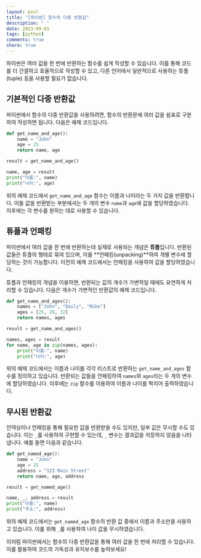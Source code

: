 ```yaml
---
layout: post
title: "[파이썬] 함수의 다중 반환값"
description: " "
date: 2023-09-01
tags: [python]
comments: true
share: true
---
```


파이썬은 여러 값을 한 번에 반환하는 함수를 쉽게 작성할 수 있습니다. 이를 통해 코드를 더 간결하고 효율적으로 작성할 수 있고, 다른 언어에서 일반적으로 사용하는 튜플(tuple) 등을 사용할 필요가 없습니다.

## 기본적인 다중 반환값

파이썬에서 함수의 다중 반환값을 사용하려면, 함수의 반환문에 여러 값을 쉼표로 구분하여 작성하면 됩니다. 다음은 예제 코드입니다.

```python
def get_name_and_age():
    name = "John"
    age = 25
    return name, age

result = get_name_and_age()

name, age = result
print("이름:", name)
print("나이:", age)
```

위의 예제 코드에서 `get_name_and_age` 함수는 이름과 나이라는 두 가지 값을 반환합니다. 이들 값을 반환받는 부분에서는 두 개의 변수 `name`과 `age`에 값을 할당하였습니다. 이후에는 각 변수를 원하는 대로 사용할 수 있습니다.

## 튜플과 언패킹

파이썬에서 여러 값을 한 번에 반환하는데 실제로 사용되는 개념은 **튜플**입니다. 반환된 값들은 튜플의 형태로 묶여 있으며, 이를 **언패킹(unpacking)**하여 개별 변수에 할당하는 것이 가능합니다. 이전의 예제 코드에서는 언패킹을 사용하여 값을 할당하였습니다.

튜플과 언패킹의 개념을 이용하면, 반환되는 값의 개수가 가변적일 때에도 유연하게 처리할 수 있습니다. 다음은 개수가 가변적인 반환값의 예제 코드입니다.

```python
def get_name_and_ages():
    names = ["John", "Emily", "Mike"]
    ages = [25, 28, 32]
    return names, ages

result = get_name_and_ages()

names, ages = result
for name, age in zip(names, ages):
    print("이름:", name)
    print("나이:", age)
```

위의 예제 코드에서는 이름과 나이를 각각 리스트로 반환하는 `get_name_and_ages` 함수를 정의하고 있습니다. 반환되는 값들을 언패킹하여 `names`와 `ages`라는 두 개의 변수에 할당하였습니다. 이후에는 `zip` 함수를 이용하여 이름과 나이를 짝지어 출력하였습니다.

## 무시된 반환값

인덱싱이나 언패킹을 통해 필요한 값을 반환받을 수도 있지만, 일부 값은 무시할 수도 있습니다. 이는 `_`를 사용하여 구현할 수 있는데, `_` 변수는 결과값을 저장하지 않음을 나타냅니다. 예를 들면 다음과 같습니다.

```python
def get_named_age():
    name = "John"
    age = 25
    address = "123 Main Street"
    return name, age, address

result = get_named_age()

name, _, address = result
print("이름:", name)
print("주소:", address)
```

위의 예제 코드에서는 `get_named_age` 함수의 반환 값 중에서 이름과 주소만을 사용하고 있습니다. 이를 위해 `_`를 사용하여 나이 값을 무시하였습니다.

이처럼 파이썬에서는 함수의 다중 반환값을 통해 여러 값을 한 번에 처리할 수 있습니다. 이를 활용하여 코드의 가독성과 유지보수를 높여보세요!